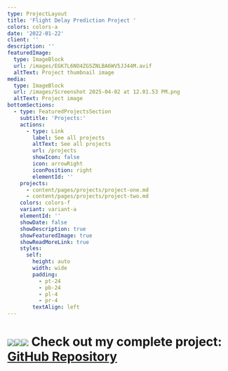 ```yaml
---
type: ProjectLayout
title: 'Flight Delay Prediction Project '
colors: colors-a
date: '2022-01-22'
client: ''
description: ''
featuredImage:
  type: ImageBlock
  url: /images/EGK7L6NO4ZG5ZNLBA6WV5JJ44M.avif
  altText: Project thumbnail image
media:
  type: ImageBlock
  url: /images/Screenshot 2025-04-02 at 12.01.53 PM.png
  altText: Project image
bottomSections:
  - type: FeaturedProjectsSection
    subtitle: 'Projects:'
    actions:
      - type: Link
        label: See all projects
        altText: See all projects
        url: /projects
        showIcon: false
        icon: arrowRight
        iconPosition: right
        elementId: ''
    projects:
      - content/pages/projects/project-one.md
      - content/pages/projects/project-two.md
    colors: colors-f
    variant: variant-a
    elementId: ''
    showDate: false
    showDescription: true
    showFeaturedImage: true
    showReadMoreLink: true
    styles:
      self:
        height: auto
        width: wide
        padding:
          - pt-24
          - pb-24
          - pl-4
          - pr-4
        textAlign: left
---
```

# ![](/images/Screenshot%202025-04-02%20at%203.12.04%E2%80%AFPM.png)![](/images/Screenshot%202025-04-02%20at%203.12.11%E2%80%AFPM.png)![](/images/Screenshot%202025-04-02%20at%203.12.18%E2%80%AFPM.png) **Check out my complete project:** [**GitHub Repository** ](https://github.com/MinhPhanBabsonMSBA/Flight-Delay-Stat-Analysis-App)

